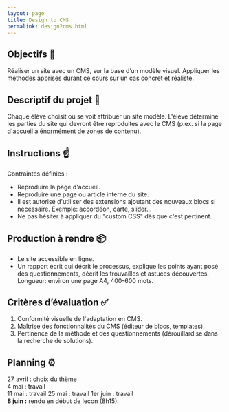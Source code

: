 ```yaml
---
layout: page
title: Design to CMS
permalink: design2cms.html
---
```


## Objectifs 🔭

Réaliser un site avec un CMS, sur la base d’un modèle visuel. Appliquer les méthodes apprises durant ce cours sur un cas concret et réaliste.

## Descriptif du projet 📄

Chaque élève choisit ou se voit attribuer un site modèle. L'élève détermine les parties du site qui devront être reproduites avec le CMS (p.ex. si la page d'accueil a énormément de zones de contenu). 

## Instructions ☝️

Contraintes définies :

- Reproduire la page d'accueil.  
- Reproduire une page ou article interne du site.  
- Il est autorisé d'utiliser des extensions ajoutant des nouveaux blocs si nécessaire. Exemple: accordéon, carte, slider...  
- Ne pas hésiter à appliquer du "custom CSS" dès que c'est pertinent.  

## Production à rendre 📦

- Le site accessible en ligne.
- Un rapport écrit qui décrit le processus, explique les points ayant posé des questionnements, décrit les trouvailles et astuces découvertes. Longueur: environ une page A4, 400-600 mots.

## Critères d’évaluation ✅

1. Conformité visuelle de l'adaptation en CMS.
2. Maîtrise des fonctionnalités du CMS (éditeur de blocs, templates).
3. Pertinence de la méthode et des questionnements (dérouillardise dans la recherche de solutions).

## Planning ⏰

27 avril : choix du thème  
4 mai : travail  
11 mai : travail
25 mai : travail
1er juin : travail    
**8 juin :** rendu en début de leçon (8h15). 
